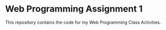 # Web Programming Assignment 1

This repository contains the code for my Web Programming Class Activities.
